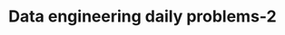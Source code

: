 ---
title: "Data engineering daily problems-2"
tags: [Data Engineering, Python, Spark]
style: border
color: primary
external_url: https://medium.com/geekculture/data-engineering-daily-problems-2-8fad05ae4e1e
description: "Improve your Implicit Knowledge with these double ration of use cases: a custom URL generator and the transformation of compressed XLSX files to Spark tables. Code examples in Python."
---